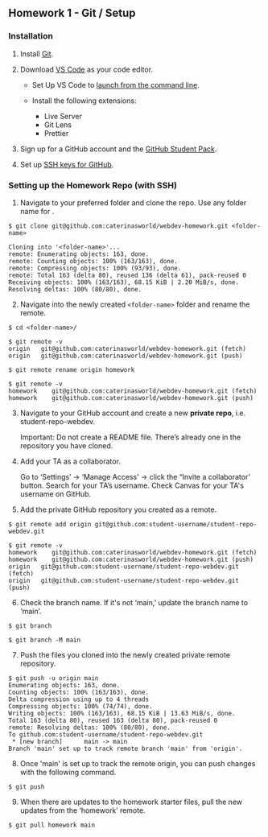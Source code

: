 ## Homework 1 - Git / Setup

### Installation

1. Install [Git](https://git-scm.com/book/en/v2/Getting-Started-Installing-Git).

2. Download [VS Code](https://code.visualstudio.com/) as your code editor.

   - Set Up VS Code to [launch from the command line](https://code.visualstudio.com/docs/editor/command-line#_launching-from-command-line).

   - Install the following extensions:
     - Live Server
     - Git Lens
     - Prettier

3. Sign up for a GitHub account and the [GitHub Student Pack](https://education.github.com/pack).

4. Set up [SSH keys for GitHub](https://docs.github.com/en/free-pro-team@latest/github/authenticating-to-github/connecting-to-github-with-ssh).

### Setting up the Homework Repo (with SSH)

1. Navigate to your preferred folder and clone the repo. Use any folder name for <folder-name>. 

```console
$ git clone git@github.com:caterinasworld/webdev-homework.git <folder-name>

Cloning into '<folder-name>'...
remote: Enumerating objects: 163, done.
remote: Counting objects: 100% (163/163), done.
remote: Compressing objects: 100% (93/93), done.
remote: Total 163 (delta 80), reused 136 (delta 61), pack-reused 0
Receiving objects: 100% (163/163), 68.15 KiB | 2.20 MiB/s, done.
Resolving deltas: 100% (80/80), done.

```

2. Navigate into the newly created `<folder-name>` folder and rename the remote.

```console
$ cd <folder-name>/

$ git remote -v
origin   git@github.com:caterinasworld/webdev-homework.git (fetch)
origin   git@github.com:caterinasworld/webdev-homework.git (push)

$ git remote rename origin homework

$ git remote -v
homework    git@github.com:caterinasworld/webdev-homework.git (fetch)
homework    git@github.com:caterinasworld/webdev-homework.git (push)
```

3. Navigate to your GitHub account and create a new **private repo**, i.e. student-repo-webdev.

   Important: Do not create a README file. There’s already one in the repository you have cloned.

4. Add your TA as a collaborator.

   Go to ‘Settings’ → ‘Manage Access’ → click the “Invite a collaborator’ button. Search for your TA’s username.
   Check Canvas for your TA's username on GitHub.

5. Add the private GitHub repository you created as a remote.

```console
$ git remote add origin git@github.com:student-username/student-repo-webdev.git

$ git remote -v
homework    git@github.com:caterinasworld/webdev-homework.git (fetch)
homework    git@github.com:caterinasworld/webdev-homework.git (push)
origin   git@github.com:student-username/student-repo-webdev.git (fetch)
origin   git@github.com:student-username/student-repo-webdev.git (push)
```

6. Check the branch name. If it's not ‘main,’ update the branch name to ‘main’.

```console
$ git branch

$ git branch -M main
```

7. Push the files you cloned into the newly created private remote repository.

```console
$ git push -u origin main
Enumerating objects: 163, done.
Counting objects: 100% (163/163), done.
Delta compression using up to 4 threads
Compressing objects: 100% (74/74), done.
Writing objects: 100% (163/163), 68.15 KiB | 13.63 MiB/s, done.
Total 163 (delta 80), reused 163 (delta 80), pack-reused 0
remote: Resolving deltas: 100% (80/80), done.
To github.com:student-username/student-repo-webdev.git
 * [new branch]      main -> main
Branch 'main' set up to track remote branch 'main' from 'origin'.
```

8. Once 'main' is set up to track the remote origin, you can push changes with the following command.

```console
$ git push
```

9. When there are updates to the homework starter files, pull the new updates from the ‘homework’ remote.

```console
$ git pull homework main
```

